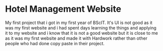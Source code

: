 # Hotel Management Website
 My first project that i got in my first year of BScIT. It's UI is not good as it was my first website and i had spent days learning the things and applying it to my website and i know that it is not a good website but it is close to me as it was my first website and made it with Hardwork rather than other people who had done copy paste in their project.
